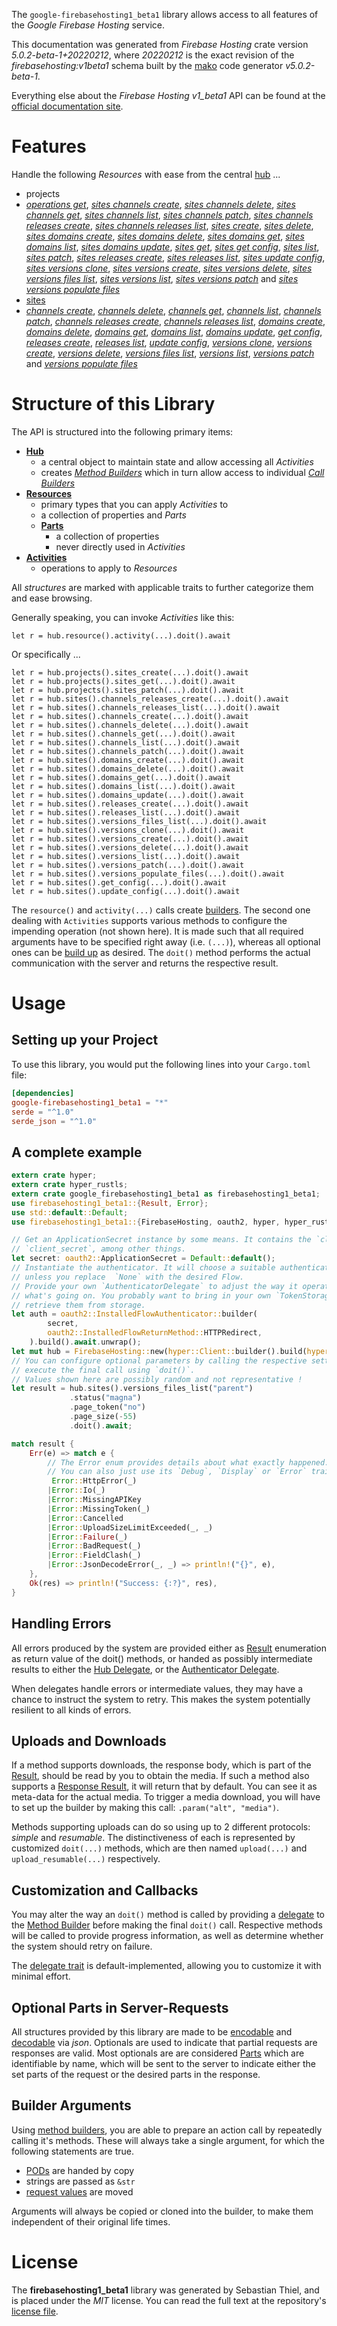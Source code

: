 <!---
DO NOT EDIT !
This file was generated automatically from 'src/generator/templates/api/README.md.mako'
DO NOT EDIT !
-->
The `google-firebasehosting1_beta1` library allows access to all features of the *Google Firebase Hosting* service.

This documentation was generated from *Firebase Hosting* crate version *5.0.2-beta-1+20220212*, where *20220212* is the exact revision of the *firebasehosting:v1beta1* schema built by the [mako](http://www.makotemplates.org/) code generator *v5.0.2-beta-1*.

Everything else about the *Firebase Hosting* *v1_beta1* API can be found at the
[official documentation site](https://firebase.google.com/docs/hosting/).
# Features

Handle the following *Resources* with ease from the central [hub](https://docs.rs/google-firebasehosting1_beta1/5.0.2-beta-1+20220212/google_firebasehosting1_beta1/FirebaseHosting) ... 

* projects
 * [*operations get*](https://docs.rs/google-firebasehosting1_beta1/5.0.2-beta-1+20220212/google_firebasehosting1_beta1/api::ProjectOperationGetCall), [*sites channels create*](https://docs.rs/google-firebasehosting1_beta1/5.0.2-beta-1+20220212/google_firebasehosting1_beta1/api::ProjectSiteChannelCreateCall), [*sites channels delete*](https://docs.rs/google-firebasehosting1_beta1/5.0.2-beta-1+20220212/google_firebasehosting1_beta1/api::ProjectSiteChannelDeleteCall), [*sites channels get*](https://docs.rs/google-firebasehosting1_beta1/5.0.2-beta-1+20220212/google_firebasehosting1_beta1/api::ProjectSiteChannelGetCall), [*sites channels list*](https://docs.rs/google-firebasehosting1_beta1/5.0.2-beta-1+20220212/google_firebasehosting1_beta1/api::ProjectSiteChannelListCall), [*sites channels patch*](https://docs.rs/google-firebasehosting1_beta1/5.0.2-beta-1+20220212/google_firebasehosting1_beta1/api::ProjectSiteChannelPatchCall), [*sites channels releases create*](https://docs.rs/google-firebasehosting1_beta1/5.0.2-beta-1+20220212/google_firebasehosting1_beta1/api::ProjectSiteChannelReleaseCreateCall), [*sites channels releases list*](https://docs.rs/google-firebasehosting1_beta1/5.0.2-beta-1+20220212/google_firebasehosting1_beta1/api::ProjectSiteChannelReleaseListCall), [*sites create*](https://docs.rs/google-firebasehosting1_beta1/5.0.2-beta-1+20220212/google_firebasehosting1_beta1/api::ProjectSiteCreateCall), [*sites delete*](https://docs.rs/google-firebasehosting1_beta1/5.0.2-beta-1+20220212/google_firebasehosting1_beta1/api::ProjectSiteDeleteCall), [*sites domains create*](https://docs.rs/google-firebasehosting1_beta1/5.0.2-beta-1+20220212/google_firebasehosting1_beta1/api::ProjectSiteDomainCreateCall), [*sites domains delete*](https://docs.rs/google-firebasehosting1_beta1/5.0.2-beta-1+20220212/google_firebasehosting1_beta1/api::ProjectSiteDomainDeleteCall), [*sites domains get*](https://docs.rs/google-firebasehosting1_beta1/5.0.2-beta-1+20220212/google_firebasehosting1_beta1/api::ProjectSiteDomainGetCall), [*sites domains list*](https://docs.rs/google-firebasehosting1_beta1/5.0.2-beta-1+20220212/google_firebasehosting1_beta1/api::ProjectSiteDomainListCall), [*sites domains update*](https://docs.rs/google-firebasehosting1_beta1/5.0.2-beta-1+20220212/google_firebasehosting1_beta1/api::ProjectSiteDomainUpdateCall), [*sites get*](https://docs.rs/google-firebasehosting1_beta1/5.0.2-beta-1+20220212/google_firebasehosting1_beta1/api::ProjectSiteGetCall), [*sites get config*](https://docs.rs/google-firebasehosting1_beta1/5.0.2-beta-1+20220212/google_firebasehosting1_beta1/api::ProjectSiteGetConfigCall), [*sites list*](https://docs.rs/google-firebasehosting1_beta1/5.0.2-beta-1+20220212/google_firebasehosting1_beta1/api::ProjectSiteListCall), [*sites patch*](https://docs.rs/google-firebasehosting1_beta1/5.0.2-beta-1+20220212/google_firebasehosting1_beta1/api::ProjectSitePatchCall), [*sites releases create*](https://docs.rs/google-firebasehosting1_beta1/5.0.2-beta-1+20220212/google_firebasehosting1_beta1/api::ProjectSiteReleaseCreateCall), [*sites releases list*](https://docs.rs/google-firebasehosting1_beta1/5.0.2-beta-1+20220212/google_firebasehosting1_beta1/api::ProjectSiteReleaseListCall), [*sites update config*](https://docs.rs/google-firebasehosting1_beta1/5.0.2-beta-1+20220212/google_firebasehosting1_beta1/api::ProjectSiteUpdateConfigCall), [*sites versions clone*](https://docs.rs/google-firebasehosting1_beta1/5.0.2-beta-1+20220212/google_firebasehosting1_beta1/api::ProjectSiteVersionCloneCall), [*sites versions create*](https://docs.rs/google-firebasehosting1_beta1/5.0.2-beta-1+20220212/google_firebasehosting1_beta1/api::ProjectSiteVersionCreateCall), [*sites versions delete*](https://docs.rs/google-firebasehosting1_beta1/5.0.2-beta-1+20220212/google_firebasehosting1_beta1/api::ProjectSiteVersionDeleteCall), [*sites versions files list*](https://docs.rs/google-firebasehosting1_beta1/5.0.2-beta-1+20220212/google_firebasehosting1_beta1/api::ProjectSiteVersionFileListCall), [*sites versions list*](https://docs.rs/google-firebasehosting1_beta1/5.0.2-beta-1+20220212/google_firebasehosting1_beta1/api::ProjectSiteVersionListCall), [*sites versions patch*](https://docs.rs/google-firebasehosting1_beta1/5.0.2-beta-1+20220212/google_firebasehosting1_beta1/api::ProjectSiteVersionPatchCall) and [*sites versions populate files*](https://docs.rs/google-firebasehosting1_beta1/5.0.2-beta-1+20220212/google_firebasehosting1_beta1/api::ProjectSiteVersionPopulateFileCall)
* [sites](https://docs.rs/google-firebasehosting1_beta1/5.0.2-beta-1+20220212/google_firebasehosting1_beta1/api::Site)
 * [*channels create*](https://docs.rs/google-firebasehosting1_beta1/5.0.2-beta-1+20220212/google_firebasehosting1_beta1/api::SiteChannelCreateCall), [*channels delete*](https://docs.rs/google-firebasehosting1_beta1/5.0.2-beta-1+20220212/google_firebasehosting1_beta1/api::SiteChannelDeleteCall), [*channels get*](https://docs.rs/google-firebasehosting1_beta1/5.0.2-beta-1+20220212/google_firebasehosting1_beta1/api::SiteChannelGetCall), [*channels list*](https://docs.rs/google-firebasehosting1_beta1/5.0.2-beta-1+20220212/google_firebasehosting1_beta1/api::SiteChannelListCall), [*channels patch*](https://docs.rs/google-firebasehosting1_beta1/5.0.2-beta-1+20220212/google_firebasehosting1_beta1/api::SiteChannelPatchCall), [*channels releases create*](https://docs.rs/google-firebasehosting1_beta1/5.0.2-beta-1+20220212/google_firebasehosting1_beta1/api::SiteChannelReleaseCreateCall), [*channels releases list*](https://docs.rs/google-firebasehosting1_beta1/5.0.2-beta-1+20220212/google_firebasehosting1_beta1/api::SiteChannelReleaseListCall), [*domains create*](https://docs.rs/google-firebasehosting1_beta1/5.0.2-beta-1+20220212/google_firebasehosting1_beta1/api::SiteDomainCreateCall), [*domains delete*](https://docs.rs/google-firebasehosting1_beta1/5.0.2-beta-1+20220212/google_firebasehosting1_beta1/api::SiteDomainDeleteCall), [*domains get*](https://docs.rs/google-firebasehosting1_beta1/5.0.2-beta-1+20220212/google_firebasehosting1_beta1/api::SiteDomainGetCall), [*domains list*](https://docs.rs/google-firebasehosting1_beta1/5.0.2-beta-1+20220212/google_firebasehosting1_beta1/api::SiteDomainListCall), [*domains update*](https://docs.rs/google-firebasehosting1_beta1/5.0.2-beta-1+20220212/google_firebasehosting1_beta1/api::SiteDomainUpdateCall), [*get config*](https://docs.rs/google-firebasehosting1_beta1/5.0.2-beta-1+20220212/google_firebasehosting1_beta1/api::SiteGetConfigCall), [*releases create*](https://docs.rs/google-firebasehosting1_beta1/5.0.2-beta-1+20220212/google_firebasehosting1_beta1/api::SiteReleaseCreateCall), [*releases list*](https://docs.rs/google-firebasehosting1_beta1/5.0.2-beta-1+20220212/google_firebasehosting1_beta1/api::SiteReleaseListCall), [*update config*](https://docs.rs/google-firebasehosting1_beta1/5.0.2-beta-1+20220212/google_firebasehosting1_beta1/api::SiteUpdateConfigCall), [*versions clone*](https://docs.rs/google-firebasehosting1_beta1/5.0.2-beta-1+20220212/google_firebasehosting1_beta1/api::SiteVersionCloneCall), [*versions create*](https://docs.rs/google-firebasehosting1_beta1/5.0.2-beta-1+20220212/google_firebasehosting1_beta1/api::SiteVersionCreateCall), [*versions delete*](https://docs.rs/google-firebasehosting1_beta1/5.0.2-beta-1+20220212/google_firebasehosting1_beta1/api::SiteVersionDeleteCall), [*versions files list*](https://docs.rs/google-firebasehosting1_beta1/5.0.2-beta-1+20220212/google_firebasehosting1_beta1/api::SiteVersionFileListCall), [*versions list*](https://docs.rs/google-firebasehosting1_beta1/5.0.2-beta-1+20220212/google_firebasehosting1_beta1/api::SiteVersionListCall), [*versions patch*](https://docs.rs/google-firebasehosting1_beta1/5.0.2-beta-1+20220212/google_firebasehosting1_beta1/api::SiteVersionPatchCall) and [*versions populate files*](https://docs.rs/google-firebasehosting1_beta1/5.0.2-beta-1+20220212/google_firebasehosting1_beta1/api::SiteVersionPopulateFileCall)




# Structure of this Library

The API is structured into the following primary items:

* **[Hub](https://docs.rs/google-firebasehosting1_beta1/5.0.2-beta-1+20220212/google_firebasehosting1_beta1/FirebaseHosting)**
    * a central object to maintain state and allow accessing all *Activities*
    * creates [*Method Builders*](https://docs.rs/google-firebasehosting1_beta1/5.0.2-beta-1+20220212/google_firebasehosting1_beta1/client::MethodsBuilder) which in turn
      allow access to individual [*Call Builders*](https://docs.rs/google-firebasehosting1_beta1/5.0.2-beta-1+20220212/google_firebasehosting1_beta1/client::CallBuilder)
* **[Resources](https://docs.rs/google-firebasehosting1_beta1/5.0.2-beta-1+20220212/google_firebasehosting1_beta1/client::Resource)**
    * primary types that you can apply *Activities* to
    * a collection of properties and *Parts*
    * **[Parts](https://docs.rs/google-firebasehosting1_beta1/5.0.2-beta-1+20220212/google_firebasehosting1_beta1/client::Part)**
        * a collection of properties
        * never directly used in *Activities*
* **[Activities](https://docs.rs/google-firebasehosting1_beta1/5.0.2-beta-1+20220212/google_firebasehosting1_beta1/client::CallBuilder)**
    * operations to apply to *Resources*

All *structures* are marked with applicable traits to further categorize them and ease browsing.

Generally speaking, you can invoke *Activities* like this:

```Rust,ignore
let r = hub.resource().activity(...).doit().await
```

Or specifically ...

```ignore
let r = hub.projects().sites_create(...).doit().await
let r = hub.projects().sites_get(...).doit().await
let r = hub.projects().sites_patch(...).doit().await
let r = hub.sites().channels_releases_create(...).doit().await
let r = hub.sites().channels_releases_list(...).doit().await
let r = hub.sites().channels_create(...).doit().await
let r = hub.sites().channels_delete(...).doit().await
let r = hub.sites().channels_get(...).doit().await
let r = hub.sites().channels_list(...).doit().await
let r = hub.sites().channels_patch(...).doit().await
let r = hub.sites().domains_create(...).doit().await
let r = hub.sites().domains_delete(...).doit().await
let r = hub.sites().domains_get(...).doit().await
let r = hub.sites().domains_list(...).doit().await
let r = hub.sites().domains_update(...).doit().await
let r = hub.sites().releases_create(...).doit().await
let r = hub.sites().releases_list(...).doit().await
let r = hub.sites().versions_files_list(...).doit().await
let r = hub.sites().versions_clone(...).doit().await
let r = hub.sites().versions_create(...).doit().await
let r = hub.sites().versions_delete(...).doit().await
let r = hub.sites().versions_list(...).doit().await
let r = hub.sites().versions_patch(...).doit().await
let r = hub.sites().versions_populate_files(...).doit().await
let r = hub.sites().get_config(...).doit().await
let r = hub.sites().update_config(...).doit().await
```

The `resource()` and `activity(...)` calls create [builders][builder-pattern]. The second one dealing with `Activities` 
supports various methods to configure the impending operation (not shown here). It is made such that all required arguments have to be 
specified right away (i.e. `(...)`), whereas all optional ones can be [build up][builder-pattern] as desired.
The `doit()` method performs the actual communication with the server and returns the respective result.

# Usage

## Setting up your Project

To use this library, you would put the following lines into your `Cargo.toml` file:

```toml
[dependencies]
google-firebasehosting1_beta1 = "*"
serde = "^1.0"
serde_json = "^1.0"
```

## A complete example

```Rust
extern crate hyper;
extern crate hyper_rustls;
extern crate google_firebasehosting1_beta1 as firebasehosting1_beta1;
use firebasehosting1_beta1::{Result, Error};
use std::default::Default;
use firebasehosting1_beta1::{FirebaseHosting, oauth2, hyper, hyper_rustls, chrono, FieldMask};

// Get an ApplicationSecret instance by some means. It contains the `client_id` and 
// `client_secret`, among other things.
let secret: oauth2::ApplicationSecret = Default::default();
// Instantiate the authenticator. It will choose a suitable authentication flow for you, 
// unless you replace  `None` with the desired Flow.
// Provide your own `AuthenticatorDelegate` to adjust the way it operates and get feedback about 
// what's going on. You probably want to bring in your own `TokenStorage` to persist tokens and
// retrieve them from storage.
let auth = oauth2::InstalledFlowAuthenticator::builder(
        secret,
        oauth2::InstalledFlowReturnMethod::HTTPRedirect,
    ).build().await.unwrap();
let mut hub = FirebaseHosting::new(hyper::Client::builder().build(hyper_rustls::HttpsConnectorBuilder::new().with_native_roots().https_or_http().enable_http1().enable_http2().build()), auth);
// You can configure optional parameters by calling the respective setters at will, and
// execute the final call using `doit()`.
// Values shown here are possibly random and not representative !
let result = hub.sites().versions_files_list("parent")
             .status("magna")
             .page_token("no")
             .page_size(-55)
             .doit().await;

match result {
    Err(e) => match e {
        // The Error enum provides details about what exactly happened.
        // You can also just use its `Debug`, `Display` or `Error` traits
         Error::HttpError(_)
        |Error::Io(_)
        |Error::MissingAPIKey
        |Error::MissingToken(_)
        |Error::Cancelled
        |Error::UploadSizeLimitExceeded(_, _)
        |Error::Failure(_)
        |Error::BadRequest(_)
        |Error::FieldClash(_)
        |Error::JsonDecodeError(_, _) => println!("{}", e),
    },
    Ok(res) => println!("Success: {:?}", res),
}

```
## Handling Errors

All errors produced by the system are provided either as [Result](https://docs.rs/google-firebasehosting1_beta1/5.0.2-beta-1+20220212/google_firebasehosting1_beta1/client::Result) enumeration as return value of
the doit() methods, or handed as possibly intermediate results to either the 
[Hub Delegate](https://docs.rs/google-firebasehosting1_beta1/5.0.2-beta-1+20220212/google_firebasehosting1_beta1/client::Delegate), or the [Authenticator Delegate](https://docs.rs/yup-oauth2/*/yup_oauth2/trait.AuthenticatorDelegate.html).

When delegates handle errors or intermediate values, they may have a chance to instruct the system to retry. This 
makes the system potentially resilient to all kinds of errors.

## Uploads and Downloads
If a method supports downloads, the response body, which is part of the [Result](https://docs.rs/google-firebasehosting1_beta1/5.0.2-beta-1+20220212/google_firebasehosting1_beta1/client::Result), should be
read by you to obtain the media.
If such a method also supports a [Response Result](https://docs.rs/google-firebasehosting1_beta1/5.0.2-beta-1+20220212/google_firebasehosting1_beta1/client::ResponseResult), it will return that by default.
You can see it as meta-data for the actual media. To trigger a media download, you will have to set up the builder by making
this call: `.param("alt", "media")`.

Methods supporting uploads can do so using up to 2 different protocols: 
*simple* and *resumable*. The distinctiveness of each is represented by customized 
`doit(...)` methods, which are then named `upload(...)` and `upload_resumable(...)` respectively.

## Customization and Callbacks

You may alter the way an `doit()` method is called by providing a [delegate](https://docs.rs/google-firebasehosting1_beta1/5.0.2-beta-1+20220212/google_firebasehosting1_beta1/client::Delegate) to the 
[Method Builder](https://docs.rs/google-firebasehosting1_beta1/5.0.2-beta-1+20220212/google_firebasehosting1_beta1/client::CallBuilder) before making the final `doit()` call. 
Respective methods will be called to provide progress information, as well as determine whether the system should 
retry on failure.

The [delegate trait](https://docs.rs/google-firebasehosting1_beta1/5.0.2-beta-1+20220212/google_firebasehosting1_beta1/client::Delegate) is default-implemented, allowing you to customize it with minimal effort.

## Optional Parts in Server-Requests

All structures provided by this library are made to be [encodable](https://docs.rs/google-firebasehosting1_beta1/5.0.2-beta-1+20220212/google_firebasehosting1_beta1/client::RequestValue) and 
[decodable](https://docs.rs/google-firebasehosting1_beta1/5.0.2-beta-1+20220212/google_firebasehosting1_beta1/client::ResponseResult) via *json*. Optionals are used to indicate that partial requests are responses 
are valid.
Most optionals are are considered [Parts](https://docs.rs/google-firebasehosting1_beta1/5.0.2-beta-1+20220212/google_firebasehosting1_beta1/client::Part) which are identifiable by name, which will be sent to 
the server to indicate either the set parts of the request or the desired parts in the response.

## Builder Arguments

Using [method builders](https://docs.rs/google-firebasehosting1_beta1/5.0.2-beta-1+20220212/google_firebasehosting1_beta1/client::CallBuilder), you are able to prepare an action call by repeatedly calling it's methods.
These will always take a single argument, for which the following statements are true.

* [PODs][wiki-pod] are handed by copy
* strings are passed as `&str`
* [request values](https://docs.rs/google-firebasehosting1_beta1/5.0.2-beta-1+20220212/google_firebasehosting1_beta1/client::RequestValue) are moved

Arguments will always be copied or cloned into the builder, to make them independent of their original life times.

[wiki-pod]: http://en.wikipedia.org/wiki/Plain_old_data_structure
[builder-pattern]: http://en.wikipedia.org/wiki/Builder_pattern
[google-go-api]: https://github.com/google/google-api-go-client

# License
The **firebasehosting1_beta1** library was generated by Sebastian Thiel, and is placed 
under the *MIT* license.
You can read the full text at the repository's [license file][repo-license].

[repo-license]: https://github.com/Byron/google-apis-rsblob/main/LICENSE.md

